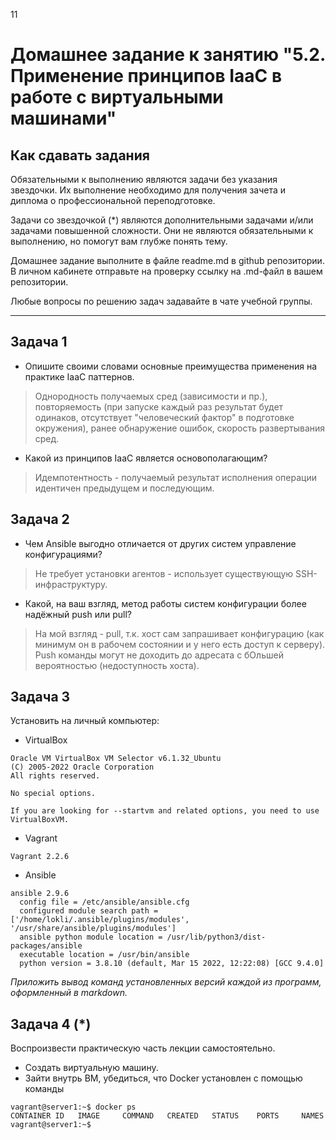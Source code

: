 11

# Домашнее задание к занятию "5.2. Применение принципов IaaC в работе с виртуальными машинами"

## Как сдавать задания

Обязательными к выполнению являются задачи без указания звездочки. Их выполнение необходимо для получения зачета и диплома о профессиональной переподготовке.

Задачи со звездочкой (*) являются дополнительными задачами и/или задачами повышенной сложности. Они не являются обязательными к выполнению, но помогут вам глубже понять тему.

Домашнее задание выполните в файле readme.md в github репозитории. В личном кабинете отправьте на проверку ссылку на .md-файл в вашем репозитории.

Любые вопросы по решению задач задавайте в чате учебной группы.

---

## Задача 1

- Опишите своими словами основные преимущества применения на практике IaaC паттернов.
> Однородность получаемых сред (зависимости и пр.), повторяемость (при запуске каждый раз результат будет одинаков, отсутствует "человеческий фактор" в подготовке окружения), ранее обнаружение ошибок, скорость развертывания сред.
- Какой из принципов IaaC является основополагающим?
> Идемпотентность - получаемый результат исполнения операции идентичен предыдущем и последующим.

## Задача 2

- Чем Ansible выгодно отличается от других систем управление конфигурациями?
> Не требует установки агентов - использует существующую SSH-инфраструктуру.
- Какой, на ваш взгляд, метод работы систем конфигурации более надёжный push или pull?
> На мой взгляд - pull, т.к. хост сам запрашивает конфигурацию (как минимум он в рабочем состоянии и у него есть доступ к серверу). Push команды могут не доходить до адресата с бОльшей вероятностью (недоступность хоста).

## Задача 3

Установить на личный компьютер:

- VirtualBox
``` 
Oracle VM VirtualBox VM Selector v6.1.32_Ubuntu
(C) 2005-2022 Oracle Corporation
All rights reserved.

No special options.

If you are looking for --startvm and related options, you need to use VirtualBoxVM.
```
- Vagrant
```
Vagrant 2.2.6
```
- Ansible
```
ansible 2.9.6
  config file = /etc/ansible/ansible.cfg
  configured module search path = ['/home/lokli/.ansible/plugins/modules', '/usr/share/ansible/plugins/modules']
  ansible python module location = /usr/lib/python3/dist-packages/ansible
  executable location = /usr/bin/ansible
  python version = 3.8.10 (default, Mar 15 2022, 12:22:08) [GCC 9.4.0]

```

*Приложить вывод команд установленных версий каждой из программ, оформленный в markdown.*

## Задача 4 (*)

Воспроизвести практическую часть лекции самостоятельно.

- Создать виртуальную машину.
- Зайти внутрь ВМ, убедиться, что Docker установлен с помощью команды
```
vagrant@server1:~$ docker ps
CONTAINER ID   IMAGE     COMMAND   CREATED   STATUS    PORTS     NAMES
vagrant@server1:~$
```
